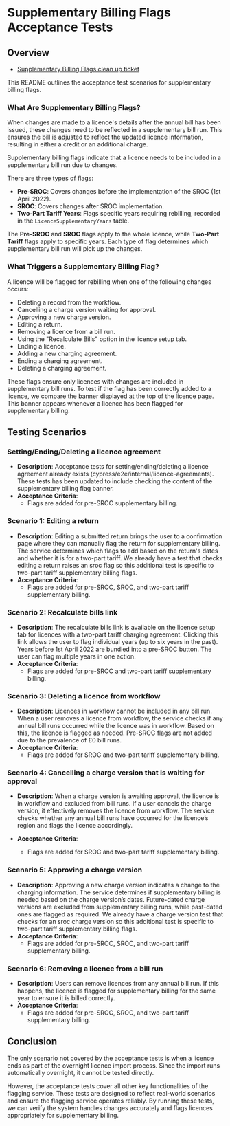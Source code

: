 # Supplementary Billing Flags Acceptance Tests

## Overview

- [Supplementary Billing Flags clean up ticket](https://eaflood.atlassian.net/browse/WATER-4746)

This README outlines the acceptance test scenarios for supplementary billing flags.

### What Are Supplementary Billing Flags?

When changes are made to a licence's details after the annual bill has been issued, these changes need to be reflected in a supplementary bill run. This ensures the bill is adjusted to reflect the updated licence information, resulting in either a credit or an additional charge.

Supplementary billing flags indicate that a licence needs to be included in a supplementary bill run due to changes.

There are three types of flags:
- **Pre-SROC**: Covers changes before the implementation of the SROC (1st April 2022).
- **SROC**: Covers changes after SROC implementation.
- **Two-Part Tariff Years**: Flags specific years requiring rebilling, recorded in the `LicenceSupplementaryYears` table.

The **Pre-SROC** and **SROC** flags apply to the whole licence, while **Two-Part Tariff** flags apply to specific years. Each type of flag determines which supplementary bill run will pick up the changes.

### What Triggers a Supplementary Billing Flag?

A licence will be flagged for rebilling when one of the following changes occurs:

- Deleting a record from the workflow.
- Cancelling a charge version waiting for approval.
- Approving a new charge version.
- Editing a return.
- Removing a licence from a bill run.
- Using the "Recalculate Bills" option in the licence setup tab.
- Ending a licence.
- Adding a new charging agreement.
- Ending a charging agreement.
- Deleting a charging agreement.

These flags ensure only licences with changes are included in supplementary bill runs.
To test if the flag has been correctly added to a licence, we compare the banner displayed at the top of the licence page. This banner appears whenever a licence has been flagged for supplementary billing.

## Testing Scenarios

### Setting/Ending/Deleting a licence agreement
- **Description**: Acceptance tests for setting/ending/deleting a licence agreement already exists (cypress/e2e/internal/licence-agreements). These tests has been updated to include checking the content of the supplementary billing flag banner.
- **Acceptance Criteria**:
  - Flags are added for pre-SROC supplementary billing.

### Scenario 1: Editing a return
- **Description**: Editing a submitted return brings the user to a confirmation page where they can manually flag the return for supplementary billing. The service determines which flags to add based on the return's dates and whether it is for a two-part tariff. We already have a test that checks editing a return raises an sroc flag so this additional test is specific to two-part tariff supplementary billing flags.
- **Acceptance Criteria**:
  - Flags are added for pre-SROC, SROC, and two-part tariff supplementary billing.

### Scenario 2: Recalculate bills link
- **Description**: The recalculate bills link is available on the licence setup tab for licences with a two-part tariff charging agreement. Clicking this link allows the user to flag individual years (up to six years in the past). Years before 1st April 2022 are bundled into a pre-SROC button. The user can flag multiple years in one action.
- **Acceptance Criteria**:
  - Flags are added for pre-SROC and two-part tariff supplementary billing.

### Scenario 3: Deleting a licence from workflow
- **Description**: Licences in workflow cannot be included in any bill run. When a user removes a licence from workflow, the service checks if any annual bill runs occurred while the licence was in workflow. Based on this, the licence is flagged as needed. Pre-SROC flags are not added due to the prevalence of £0 bill runs.
- **Acceptance Criteria**:
  - Flags are added for SROC and two-part tariff supplementary billing.

### Scenario 4: Cancelling a charge version that is waiting for approval
- **Description**: When a charge version is awaiting approval, the licence is in workflow and excluded from bill runs. If a user cancels the charge version, it effectively removes the licence from workflow. The service checks whether any annual bill runs have occurred for the licence’s region and flags the licence accordingly.

- **Acceptance Criteria**:
  - Flags are added for SROC and two-part tariff supplementary billing.

### Scenario 5: Approving a charge version
- **Description**: Approving a new charge version indicates a change to the charging information. The service determines if supplementary billing is needed based on the charge version’s dates. Future-dated charge versions are excluded from supplementary billing runs, while past-dated ones are flagged as required. We already have a charge version test that checks for an sroc charge version so this additional test is specific to two-part tariff supplementary billing flags.
- **Acceptance Criteria**:
  - Flags are added for pre-SROC, SROC, and two-part tariff supplementary billing.

### Scenario 6: Removing a licence from a bill run
- **Description**: Users can remove licences from any annual bill run. If this happens, the licence is flagged for supplementary billing for the same year to ensure it is billed correctly.
- **Acceptance Criteria**:
  - Flags are added for pre-SROC, SROC, and two-part tariff supplementary billing.

## Conclusion
The only scenario not covered by the acceptance tests is when a licence ends as part of the overnight licence import process. Since the import runs automatically overnight, it cannot be tested directly.

However, the acceptance tests cover all other key functionalities of the flagging service. These tests are designed to reflect real-world scenarios and ensure the flagging service operates reliably. By running these tests, we can verify the system handles changes accurately and flags licences appropriately for supplementary billing.
